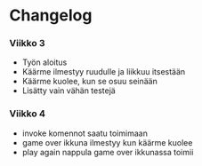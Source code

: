 # Changelog
### Viikko 3
- Työn aloitus
- Käärme ilmestyy ruudulle ja liikkuu itsestään
- Käärme kuolee, kun se osuu seinään
- Lisätty vain vähän testejä
### Viikko 4
- invoke komennot saatu toimimaan
- game over ikkuna ilmestyy kun käärme kuolee
- play again nappula game over ikkunassa toimii
